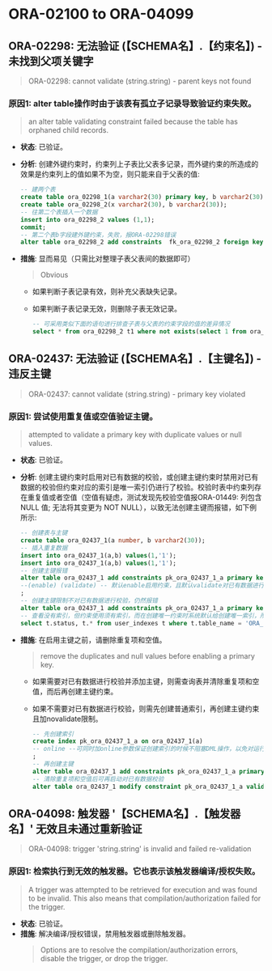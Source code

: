 # ORA-02100 to ORA-04099

## ORA-02298: 无法验证 (【SCHEMA名】.【约束名】) - 未找到父项关键字

> ORA-02298: cannot validate (string.string) - parent keys not found

### 原因1: alter table操作时由于该表有孤立子记录导致验证约束失败。
> an alter table validating constraint failed because the table has orphaned child records.

* **状态**: 已验证。
* **分析**: 创建外键约束时，约束列上子表比父表多记录，而外键约束的所造成的效果是约束列上的值如果不为空，则只能来自于父表的值: 

  ```sql
  -- 建两个表
  create table ora_02298_1(a varchar2(30) primary key, b varchar2(30) unique);
  create table ora_02298_2(x varchar2(30), b varchar2(30));
  -- 往第二个表插入一个数据
  insert into ora_02298_2 values (1,1);
  commit;
  -- 第二个表b字段建外键约束，失败，报ORA-02298错误
  alter table ora_02298_2 add constraints  fk_ora_02298_2 foreign key(b) references ora_02298_1(b);
  ```

* **措施**: 显而易见（只需比对整理子表父表间的数据即可）
  > Obvious
  
  - 如果判断子表记录有效，则补充父表缺失记录。
  - 如果判断子表记录无效，则删除子表无效记录。

    ```sql
    -- 可采用类似下面的语句进行排查子表与父表的约束字段的值的差异情况
    select * from ora_02298_2 t1 where not exists(select 1 from ora_02298_1 t2 where t1.b = t2.b) and t1.b is not null;
    ```

## ORA-02437: 无法验证 (【SCHEMA名】.【主键名】) - 违反主键

> ORA-02437: cannot validate (string.string) - primary key violated

### 原因1: 尝试使用重复值或空值验证主键。
> attempted to validate a primary key with duplicate values or null values.

* **状态**: 已验证。
* **分析**: 创建主键约束时启用对已有数据的校验，或创建主键约束时禁用对已有数据的校验但约束对应的索引是唯一索引仍进行了校验。校验时表中约束列存在重复值或者空值（空值有疑虑，测试发现先校验空值报ORA-01449: 列包含 NULL 值; 无法将其变更为 NOT NULL），以致无法创建主键而报错，如下例所示: 

  ```sql
  -- 创建表与主键
  create table ora_02437_1(a number, b varchar2(30));
  -- 插入重复数据
  insert into ora_02437_1(a,b) values(1,'1');
  insert into ora_02437_1(a,b) values(1,'1');
  -- 创建主键报错
  alter table ora_02437_1 add constraints pk_ora_02437_1_a primary key(a)
  --(enable) (validate) -- 默认enable启用约束，且默认validate对已有数据进行校验
  ;
  -- 创建主键限制不对已有数据进行校验，仍然报错
  alter table ora_02437_1 add constraints pk_ora_02437_1_a primary key(a) enable novalidate ;
  -- 查看没有索引，但约束使用须有索引，而在创建唯一约束时系统默认给创建唯一索引，所以上条语句会报错
  select t.status, t.* from user_indexes t where t.table_name = 'ORA_02437_1';
  ```

* **措施**: 在启用主键之前，请删除重复项和空值。
  > remove the duplicates and null values before enabling a primary key.
  
  - 如果需要对已有数据进行校验并添加主键，则需查询表并清除重复项和空值，而后再创建主键约束。
  - 如果不需要对已有数据进行校验，则需先创建普通索引，再创建主键约束且加novalidate限制。

    ```sql
    -- 先创建索引
    create index pk_ora_02437_1_a on ora_02437_1(a)
    -- online --可同时加online参数保证创建索引的时候不阻塞DML操作，以免对运行中的系统造成影响
    ;
    -- 再创建主键
    alter table ora_02437_1 add constraints pk_ora_02437_1_a primary key(a)  novalidate ;
    -- 清除重复项和空值后可再启动对已有数据校验
    alter table ora_02437_1 modify constraint pk_ora_02437_1_a validate;
    ```

## ORA-04098: 触发器 '【SCHEMA名】.【触发器名】' 无效且未通过重新验证

> ORA-04098: trigger 'string.string' is invalid and failed re-validation

### 原因1: 检索执行到无效的触发器。它也表示该触发器编译/授权失败。
> A trigger was attempted to be retrieved for execution and was found to be invalid. This also means that compilation/authorization failed for the trigger.

* **状态**: 已验证。
* **措施**: 解决编译/授权错误，禁用触发器或删除触发器。
  > Options are to resolve the compilation/authorization errors, disable the trigger, or drop the trigger.
